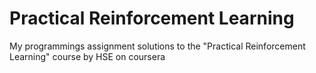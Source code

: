 # Practical Reinforcement Learning 

My programmings assignment solutions to the "Practical Reinforcement Learning" course by HSE on coursera
